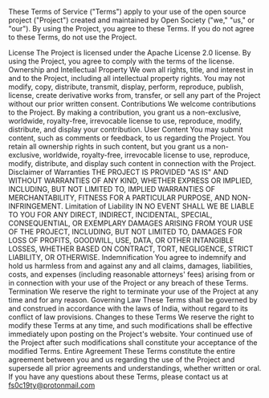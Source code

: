 These Terms of Service ("Terms") apply to your use of the open source project ("Project") created and maintained by Open Society ("we," "us," or "our"). By using the Project, you agree to these Terms. If you do not agree to these Terms, do not use the Project.

License
The Project is licensed under the Apache License 2.0 license. By using the Project, you agree to comply with the terms of the license.
Ownership and Intellectual Property
We own all rights, title, and interest in and to the Project, including all intellectual property rights. You may not modify, copy, distribute, transmit, display, perform, reproduce, publish, license, create derivative works from, transfer, or sell any part of the Project without our prior written consent.
Contributions
We welcome contributions to the Project. By making a contribution, you grant us a non-exclusive, worldwide, royalty-free, irrevocable license to use, reproduce, modify, distribute, and display your contribution.
User Content
You may submit content, such as comments or feedback, to us regarding the Project. You retain all ownership rights in such content, but you grant us a non-exclusive, worldwide, royalty-free, irrevocable license to use, reproduce, modify, distribute, and display such content in connection with the Project.
Disclaimer of Warranties
THE PROJECT IS PROVIDED "AS IS" AND WITHOUT WARRANTIES OF ANY KIND, WHETHER EXPRESS OR IMPLIED, INCLUDING, BUT NOT LIMITED TO, IMPLIED WARRANTIES OF MERCHANTABILITY, FITNESS FOR A PARTICULAR PURPOSE, AND NON-INFRINGEMENT.
Limitation of Liability
IN NO EVENT SHALL WE BE LIABLE TO YOU FOR ANY DIRECT, INDIRECT, INCIDENTAL, SPECIAL, CONSEQUENTIAL, OR EXEMPLARY DAMAGES ARISING FROM YOUR USE OF THE PROJECT, INCLUDING, BUT NOT LIMITED TO, DAMAGES FOR LOSS OF PROFITS, GOODWILL, USE, DATA, OR OTHER INTANGIBLE LOSSES, WHETHER BASED ON CONTRACT, TORT, NEGLIGENCE, STRICT LIABILITY, OR OTHERWISE.
Indemnification
You agree to indemnify and hold us harmless from and against any and all claims, damages, liabilities, costs, and expenses (including reasonable attorneys' fees) arising from or in connection with your use of the Project or any breach of these Terms.
Termination
We reserve the right to terminate your use of the Project at any time and for any reason.
Governing Law
These Terms shall be governed by and construed in accordance with the laws of India, without regard to its conflict of law provisions.
Changes to these Terms
We reserve the right to modify these Terms at any time, and such modifications shall be effective immediately upon posting on the Project's website. Your continued use of the Project after such modifications shall constitute your acceptance of the modified Terms.
Entire Agreement
These Terms constitute the entire agreement between you and us regarding the use of the Project and supersede all prior agreements and understandings, whether written or oral.
If you have any questions about these Terms, please contact us at fs0c19ty@protonmail.com

